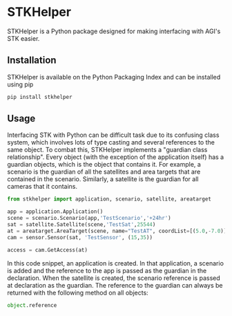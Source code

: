 # STKHelper

STKHelper is a Python package designed for making interfacing with AGI's
STK easier. 

## Installation

STKHelper is available on the Python Packaging Index and can be installed 
using pip

```bash
pip install stkhelper
```

## Usage

Interfacing STK with Python can be difficult task due to its confusing 
class system, which involves lots of type casting and several references to the
same object. To combat this, STKHelper implements a "guardian class
relationship". Every object (with the exception of the application itself) has
a guardian objects, which is the object that contains it. For example, a scenario
is the guardian of all the satellites and area targets that are contained in
the scenario. Similarly, a satellite is the guardian for all cameras that it
contains.

```python
from stkhelper import application, scenario, satellite, areatarget

app = application.Application()
scene = scenario.Scenario(app,'TestScenario','+24hr')
sat = satellite.Satellite(scene,'TestSat',25544)
at = areatarget.AreaTarget(scene, name="TestAT", coordList=[(5.0,-7.0)], radius=1.0)
cam = sensor.Sensor(sat, 'TestSensor', (15,35))

access = cam.GetAccess(at)
```

In this code snippet, an application is created. In that application, a
scenario is added and the reference to the app is passed as the guardian in the
declaration. When the satellite is created, the scenario reference is passed
at declaration as the guardian. The reference to the guardian can always be
returned with the following method on all objects:

```python
object.reference
```
